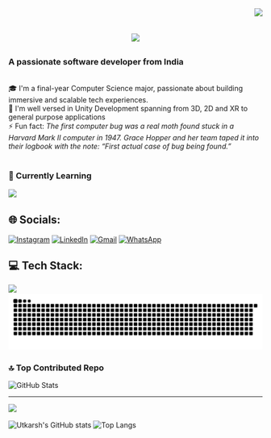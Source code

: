 <img align="right" src="https://visitor-badge.laobi.icu/badge?page_id=salesp07.salesp07" />

<h1 align="center">
    <img src="https://readme-typing-svg.herokuapp.com/?font=Righteous&size=35&center=true&vCenter=true&width=700&height=90&duration=4000&lines=Hi+There!+👋;+I'm+Utkarsh+Dhasmana!;" />
</h1>
<h3>A passionate software developer from India</h3>

<br/>

<div>
  🎓 I'm a final-year Computer Science major, passionate about building immersive and scalable tech experiences.<br/>
  🔭 I'm well versed in Unity Development spanning from 3D, 2D and XR to general purpose applications<br/>
  ⚡ Fun fact: <em> The first computer bug was a real moth found stuck in a Harvard Mark II computer in 1947. Grace Hopper and her team taped it into their logbook with the note: “First actual case of bug being found.”</em>
</div>
<br/>

### 🌱 Currently Learning

<div align="left">
  <img src="https://skillicons.dev/icons?i=firebase,docker,fastapi" />
</div>







## 🌐 Socials:
[![Instagram](https://img.shields.io/badge/Instagram-%23E4405F.svg?logo=Instagram&logoColor=white)](https://instagram.com/_.ut_kar_sh._)  [![LinkedIn](https://img.shields.io/badge/LinkedIn-%230077B5.svg?logo=linkedin&logoColor=white)](https://www.linkedin.com/in/utkarsh-dhasmana-18708824a/)  [![Gmail](https://img.shields.io/badge/Gmail-D14836?logo=gmail&logoColor=white)](mailto:utkarshdhasmana480@gmail.com)  [![WhatsApp](https://img.shields.io/badge/WhatsApp-25D366?logo=whatsapp&logoColor=white)](https://wa.me/6395902778)



## 💻 Tech Stack:

<div>
    <img src="https://skillicons.dev/icons?i=cpp,c,cs,java,python,fastapi,html,css,unity,firebase,react,blender,ae,adobe,canva,git,github,mysql,mongodb" />
</div>


<picture>
  <source media="(prefers-color-scheme: dark)" srcset="https://raw.githubusercontent.com/UtkarshDhasmana101/UtkarshDhasmana101/output/github-snake-dark.svg" />
  <source media="(prefers-color-scheme: light)" srcset="https://raw.githubusercontent.com/UtkarshDhasmana101/UtkarshDhasmana101/output/github-snake.svg" />
  <img alt="github-snake" src="https://raw.githubusercontent.com/UtkarshDhasmana101/UtkarshDhasmana101/output/github-snake.svg" />
</picture>


### 🔝 Top Contributed Repo
![GitHub Stats](https://github-contributor-stats.vercel.app/api?username=UtkarshDhasmana101&limit=5&theme=github_dark&combine_all_yearly_contributions=true)

---
[![](https://visitcount.itsvg.in/api?id=UtkarshDhasmana101&icon=0&color=0)](https://visitcount.itsvg.in)

![Utkarsh's GitHub stats](https://github-readme-stats.vercel.app/api?username=UtkarshDhasmana101&show_icons=true&theme=github_dark)
![Top Langs](https://github-readme-stats.vercel.app/api/top-langs/?username=UtkarshDhasmana101&layout=compact&theme=github_dark)


<!-- Proudly created with GPRM ( https://gprm.itsvg.in ) -->
